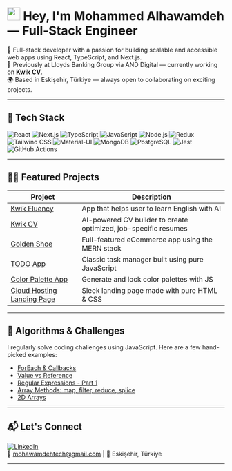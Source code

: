 <h1>
  <img src="https://emojis.slackmojis.com/emojis/images/1531849430/4246/blob-sunglasses.gif?1531849430" width="30" />
  Hey, I'm Mohammed Alhawamdeh — Full-Stack Engineer
</h1>

<p>
  🚀 Full-stack developer with a passion for building scalable and accessible web apps using React, TypeScript, and Next.js. <br/>
  💼 Previously at Lloyds Banking Group via AND Digital — currently working on <a href="https://www.kwikcv.com"><b>Kwik CV</b></a>. <br/>
  🌍 Based in Eskişehir, Türkiye — always open to collaborating on exciting projects.
</p>

---

## 🧠 Tech Stack

![React](https://img.shields.io/badge/-React-45b8d8?style=flat&logo=react&logoColor=white)
![Next.js](https://img.shields.io/badge/-Next.js-black?style=flat&logo=next.js)
![TypeScript](https://img.shields.io/badge/-TypeScript-3178C6?style=flat&logo=typescript&logoColor=white)
![JavaScript](https://img.shields.io/badge/-JavaScript-black?style=flat&logo=javascript)
![Node.js](https://img.shields.io/badge/-Node.js-43853d?style=flat&logo=node.js&logoColor=white)
![Redux](https://img.shields.io/badge/-Redux-764ABC?style=flat&logo=redux&logoColor=white)
![Tailwind CSS](https://img.shields.io/badge/-Tailwind_CSS-38B2AC?style=flat&logo=tailwind-css&logoColor=white)
![Material-UI](https://img.shields.io/badge/-Material--UI-0081CB?style=flat&logo=mui&logoColor=white)
![MongoDB](https://img.shields.io/badge/-MongoDB-13aa52?style=flat&logo=mongodb&logoColor=white)
![PostgreSQL](https://img.shields.io/badge/-PostgreSQL-336791?style=flat&logo=postgresql)
![Jest](https://img.shields.io/badge/-Jest-C21325?style=flat&logo=jest&logoColor=white)
![GitHub Actions](https://img.shields.io/badge/-GitHub_Actions-2088FF?style=flat&logo=github-actions&logoColor=white)

---

## 👨‍💻 Featured Projects

| Project | Description |
| ------ | ----------- |
| [Kwik Fluency](https://www.kwikfluency.com) | App that helps user to learn English with AI |
| [Kwik CV](https://www.kwikcv.com) | AI-powered CV builder to create optimized, job-specific resumes |
| [Golden Shoe](https://github.com/MohammedAlhawamdeh/golden-shoe) | Full-featured eCommerce app using the MERN stack |
| [TODO App](https://github.com/MohammedAlhawamdeh/todoapp) | Classic task manager built using pure JavaScript |
| [Color Palette App](https://github.com/MohammedAlhawamdeh/coloors) | Generate and lock color palettes with JS |
| [Cloud Hosting Landing Page](https://github.com/MohammedAlhawamdeh/cloud-hosting) | Sleek landing page made with pure HTML & CSS |

---

## 🧩 Algorithms & Challenges

I regularly solve coding challenges using JavaScript. Here are a few hand-picked examples:

- [ForEach & Callbacks](https://github.com/MohammedAlhawamdeh/Algorithms/blob/forEach/code-challenges/challenges-01.test.js)
- [Value vs Reference](https://github.com/MohammedAlhawamdeh/Algorithms/blob/value-vs-reference/code-challenges/challenges-02.test.js)
- [Regular Expressions - Part 1](https://github.com/MohammedAlhawamdeh/Algorithms/blob/Regular-Expression-Part-1/code-challenges/challenges-04.test.js)
- [Array Methods: map, filter, reduce, splice](https://github.com/MohammedAlhawamdeh/Algorithms/)
- [2D Arrays](https://github.com/MohammedAlhawamdeh/Algorithms/blob/2d-Array/code-challenges/challenges-12.test.js)

---

## 📬 Let's Connect

[![LinkedIn](https://img.shields.io/badge/-LinkedIn-blue?style=flat&logo=linkedin&logoColor=white)](https://www.linkedin.com/in/mohammed-alhawamdeh)  
📧 mohawamdehtech@gmail.com | 📍 Eskişehir, Türkiye

---
